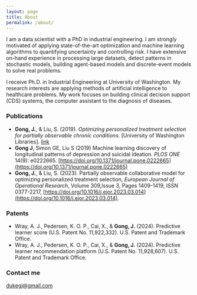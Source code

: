 ```yaml
---
layout: page
title: About
permalink: /about/
---
```


I am a data scientist with a PhD in industrial engineering. I am strongly motivated of applying state-of-the-art optimization and machine learning algorithms to quantifying uncertainty and controlling risk. I have extensive on-hand experience in processing large datasets, detect patterns in stochastic models, building agent-based models and discrete-event models to solve real problems.

I receive Ph.D. in Industrial Engineering at University of Washington. My research interests are applying methods of artificial intelligence to healthcare problems. My work focuses on building clinical decision support (CDS) systems, the computer assistant to the diagnosis of diseases. 

### Publications

- **Gong, J.**, & Liu, S. (2019). *Optimizing personalized treatment selection for partially observable chronic conditions*. [University of Washington Libraries]. [link](https://orbiscascade-washington.primo.exlibrisgroup.com/permalink/01ALLIANCE_UW/1jv7c00/alma99162255157401452)
- **Gong J**, Simon GE, Liu S (2019) Machine learning discovery of longitudinal patterns of depression and suicidal ideation. *PLOS ONE* 14(9): e0222665. [https://doi.org/10.1371/journal.pone.0222665](https://doi.org/10.1371/journal.pone.0222665)
- **Gong, J.**, & Liu, S. (2023). Partially observable collaborative model for optimizing personalized treatment selection, *European Journal of Operational Research*, Volume 309,Issue 3, Pages 1409-1419, ISSN 0377-2217, [https://doi.org/10.1016/j.ejor.2023.03.014](https://doi.org/10.1016/j.ejor.2023.03.014).


### Patents
- Wray, A. J., Pedersen, K. O. P., Cai, X., & **Gong, J.** (2024). Predictive learner score (U.S. Patent No. 11,922,332). U.S. Patent and Trademark Office.
- Wray, A. J., Pedersen, K. O. P., Cai, X., & **Gong, J.** (2024). Predictive learner recommendation platform (U.S. Patent No. 11,928,607). U.S. Patent and Trademark Office.


### Contact me

[dukegj@gmail.com](mailto:dukegj@gmail.com)
